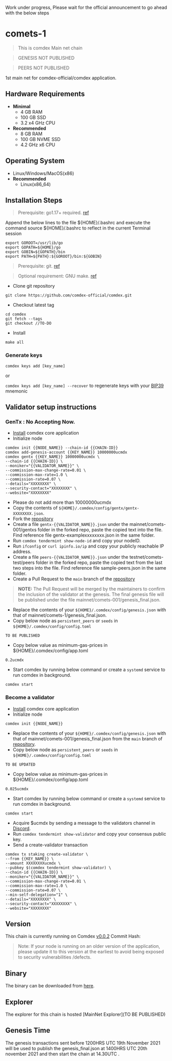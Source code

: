 Work under progress, Please wait for the official announcement to go ahead with the below steps

# comets-1
> This is comdex Main net chain

> GENESIS NOT PUBLISHED

> PEERS NOT PUBLISHED

1st main net for comdex-official/comdex application.

## Hardware Requirements
* **Minimal**
    * 4 GB RAM
    * 100 GB SSD
    * 3.2 x4 GHz CPU
* **Recommended**
    * 8 GB RAM
    * 100 GB NVME SSD
    * 4.2 GHz x6 CPU

## Operating System
* Linux/Windows/MacOS(x86)
* **Recommended**
    * Linux(x86_64)

## Installation Steps
>Prerequisite: go1.17+ required. [ref](https://golang.org/doc/install)

   Append the below lines to the file ${HOME}/.bashrc and execute the command source ${HOME}/.bashrc to reflect in the current Terminal session
   ```shell
   export GOROOT=/usr/lib/go
   export GOPATH=${HOME}/go
   export GOBIN=${GOPATH}/bin
   export PATH=${PATH}:${GOROOT}/bin:${GOBIN}
   ```

>Prerequisite: git. [ref](https://github.com/git/git)

>Optional requirement: GNU make. [ref](https://www.gnu.org/software/make/manual/html_node/index.html)

* Clone git repository
```shell
git clone https://github.com/comdex-official/comdex.git
```
* Checkout latest tag
```shell
cd comdex
git fetch --tags
git checkout //TO-DO
```
* Install
```shell
make all
```

### Generate keys

`comdex keys add [key_name]`

or

`comdex keys add [key_name] --recover` to regenerate keys with your [BIP39](https://github.com/bitcoin/bips/tree/master/bip-0039) mnemonic


## Validator setup instructions

### GenTx : No Accepting Now.

* [Install](#installation-steps) comdex core application
* Initialize node
```shell
comdex init {{NODE_NAME}} --chain-id {{CHAIN-ID}}
comdex add-genesis-account {{KEY_NAME}} 10000000ucmdx
comdex gentx {{KEY_NAME}} 10000000ucmdx \
--chain-id {{CHAIN-ID}} \
--moniker="{{VALIDATOR_NAME}}" \
--commission-max-change-rate=0.01 \
--commission-max-rate=1.0 \
--commission-rate=0.07 \
--details="XXXXXXXX" \
--security-contact="XXXXXXXX" \
--website="XXXXXXXX"
```

* Please do not add more than 10000000ucmdx
* Copy the contents of `${HOME}/.comdex/config/gentx/gentx-XXXXXXXX.json`.
* Fork the [repository](https://github.com/comdex-official/networks/)
* Create a file `gentx-{{VALIDATOR_NAME}}.json` under the mainnet/comets-001/gentxs folder in the forked repo, paste the copied text into the file. Find reference file gentx-examplexxxxxxxx.json in the same folder.
* Run `comdex tendermint show-node-id` and copy your nodeID.
* Run `ifconfig` or `curl ipinfo.io/ip` and copy your publicly reachable IP address.
* Create a file `peers-{{VALIDATOR_NAME}}.json` under the testnet/comets-test/peers folder in the forked repo, paste the copied text from the last two steps into the file. Find reference file sample-peers.json in the same folder.
* Create a Pull Request to the `main` branch of the [repository](https://github.com/comdex-official/networks)
>**NOTE:** The Pull Request will be merged by the maintainers to confirm the inclusion of the validator at the genesis. The final genesis file will be published under the file mainnet/comets-001/genesis_final.json.
* Replace the contents of your `${HOME}/.comdex/config/genesis.json` with that of mainnet/comets-1/genesis_final.json.
* Copy below node as `persistent_peers` or `seeds` in `${HOME}/.comdex/config/config.toml`
 
```shell
TO BE PUBLISHED
```
* Copy below value as minimum-gas-prices in ${HOME}/.comdex/config/app.toml
```shell
0.2ucmdx
```

* Start comdex by running below command or create a `systemd` service to run comdex in background.
```shell
comdex start
```


### Become a validator

* [Install](#installation-steps) comdex core application
* Initialize node
```shell
comdex init {{NODE_NAME}}
```
* Replace the contents of your `${HOME}/.comdex/config/genesis.json` with that of mainnet/comets-001/genesis_final.json from the `main` branch of [repository](https://github.com/comdex-official/networks).
* Copy below node as `persistent_peers` or `seeds` in `${HOME}/.comdex/config/config.toml`
```shell
TO BE UPDATED
```

* Copy below value as minimum-gas-prices in ${HOME}/.comdex/config/app.toml
```shell
0.025ucmdx
```

* Start comdex by running below command or create a `systemd` service to run comdex in background.
```shell
comdex start
```
* Acquire $ucmdx by sending a message to the validators channel in [Discord](https://discord.gg/gH6RTrnexk).
* Run `comdex tendermint show-validator` and copy your consensus public key.
* Send a create-validator transaction
```
comdex tx staking create-validator \
--from {{KEY_NAME}} \
--amount XXXXXXXXucmdx \
--pubkey $(comdex tendermint show-validator) \
--chain-id {{CHAIN-ID}} \
--moniker="{{VALIDATOR_NAME}}" \
--commission-max-change-rate=0.01 \
--commission-max-rate=1.0 \
--commission-rate=0.07 \
--min-self-delegation="1" \
--details="XXXXXXXX" \
--security-contact="XXXXXXXX" \
--website="XXXXXXXX"
```

## Version
This chain is currently running on Comdex [v0.0.2](https://github.com/comdex-official/comdex/releases/tag/v0.0.2)
Commit Hash: 
>Note: If your node is running on an older version of the application, please update it to this version at the earliest to avoid being exposed to security vulnerabilities /defects.

## Binary
The binary can be downloaded from [here](https://github.com/comdex-official/comdex/releases/tag/v0.0.2).

## Explorer
The explorer for this chain is hosted [MainNet Explorer](TO BE PUBLISHED)

## Genesis Time
The genesis transactions sent before 1200HRS UTC 19th November 2021 will be used to publish the genesis_final.json at 1400HRS UTC 20th november 2021 and then start the chain at 14.30UTC .

